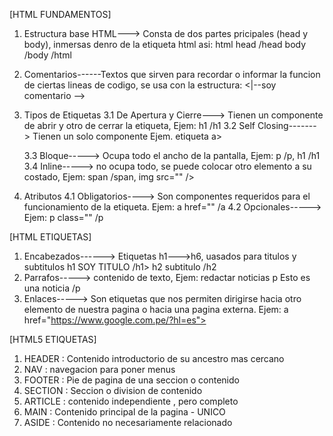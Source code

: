 [HTML FUNDAMENTOS]

1. Estructura base HTML---> Consta de dos partes pricipales (head y body), inmersas denro de la etiqueta html asi:  html    head /head  body /body      /html


2. Comentarios------Textos que sirven para recordar o informar la funcion de ciertas  lineas de codigo, se usa con la estructura: <|--soy comentario  -->
3. Tipos de Etiquetas
   3.1 De Apertura y Cierre---> Tienen un componente de abrir y otro de cerrar la etiqueta, Ejem: h1 /h1
   3.2 Self Closing-------> Tienen un solo componente Ejem.  etiqueta a>

   3.3 Bloque-----> Ocupa todo el ancho de la pantalla,  Ejem: p  /p, h1 /h1
   3.4 Inline-----> no ocupa todo, se puede colocar otro elemento a su costado, Ejem: span  /span,  img src="" />

4. Atributos
   4.1 Obligatorios----> Son componentes requeridos para el funcionamiento de la etiqueta. Ejem: a  href=""    /a
   4.2 Opcionales-----> Ejem: p class="" /p 

[HTML ETIQUETAS]

1. Encabezados------> Etiquetas h1--->h6, uasados para titulos y subtitulos   h1 SOY TITULO /h1> h2 subtitulo /h2
2. Parrafos-----> contenido de texto, Ejem: redactar noticias p Esto es una noticia /p
3. Enlaces-----> Son etiquetas que nos permiten dirigirse hacia otro elemento de nuestra pagina o hacia una pagina externa. Ejem: a href="https://www.google.com.pe/?hl=es">

[HTML5 ETIQUETAS]

1. HEADER : Contenido introductorio de su ancestro mas cercano
2. NAV : navegacion para poner menus
3. FOOTER : Pie de pagina de una seccion o contenido
4. SECTION : Seccion o division de contenido
5. ARTICLE : contenido independiente , pero completo
6. MAIN : Contenido principal de la pagina - UNICO
7. ASIDE : Contenido no necesariamente relacionado
